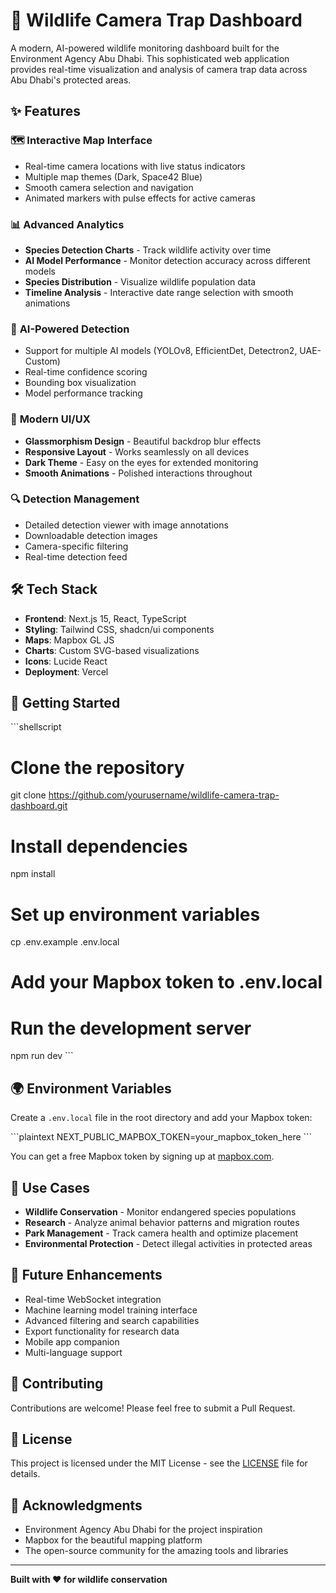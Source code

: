 # 🦌 Wildlife Camera Trap Dashboard

A modern, AI-powered wildlife monitoring dashboard built for the Environment Agency Abu Dhabi. This sophisticated web application provides real-time visualization and analysis of camera trap data across Abu Dhabi's protected areas.

## ✨ Features

### 🗺️ **Interactive Map Interface**

- Real-time camera locations with live status indicators
- Multiple map themes (Dark, Space42 Blue)
- Smooth camera selection and navigation
- Animated markers with pulse effects for active cameras


### 📊 **Advanced Analytics**

- **Species Detection Charts** - Track wildlife activity over time
- **AI Model Performance** - Monitor detection accuracy across different models
- **Species Distribution** - Visualize wildlife population data
- **Timeline Analysis** - Interactive date range selection with smooth animations


### 🤖 **AI-Powered Detection**

- Support for multiple AI models (YOLOv8, EfficientDet, Detectron2, UAE-Custom)
- Real-time confidence scoring
- Bounding box visualization
- Model performance tracking


### 📱 **Modern UI/UX**

- **Glassmorphism Design** - Beautiful backdrop blur effects
- **Responsive Layout** - Works seamlessly on all devices
- **Dark Theme** - Easy on the eyes for extended monitoring
- **Smooth Animations** - Polished interactions throughout


### 🔍 **Detection Management**

- Detailed detection viewer with image annotations
- Downloadable detection images
- Camera-specific filtering
- Real-time detection feed


## 🛠️ Tech Stack

- **Frontend**: Next.js 15, React, TypeScript
- **Styling**: Tailwind CSS, shadcn/ui components
- **Maps**: Mapbox GL JS
- **Charts**: Custom SVG-based visualizations
- **Icons**: Lucide React
- **Deployment**: Vercel


## 🚀 Getting Started

\`\`\`shellscript
# Clone the repository
git clone https://github.com/yourusername/wildlife-camera-trap-dashboard.git

# Install dependencies
npm install

# Set up environment variables
cp .env.example .env.local
# Add your Mapbox token to .env.local

# Run the development server
npm run dev
\`\`\`

## 🌍 Environment Variables

Create a `.env.local` file in the root directory and add your Mapbox token:

\`\`\`plaintext
NEXT_PUBLIC_MAPBOX_TOKEN=your_mapbox_token_here
\`\`\`

You can get a free Mapbox token by signing up at [mapbox.com](https://www.mapbox.com/).

## 🎯 Use Cases

- **Wildlife Conservation** - Monitor endangered species populations
- **Research** - Analyze animal behavior patterns and migration routes
- **Park Management** - Track camera health and optimize placement
- **Environmental Protection** - Detect illegal activities in protected areas


## 🔮 Future Enhancements

- Real-time WebSocket integration
- Machine learning model training interface
- Advanced filtering and search capabilities
- Export functionality for research data
- Mobile app companion
- Multi-language support


## 🤝 Contributing

Contributions are welcome! Please feel free to submit a Pull Request.

## 📄 License

This project is licensed under the MIT License - see the [LICENSE](LICENSE) file for details.

## 🙏 Acknowledgments

- Environment Agency Abu Dhabi for the project inspiration
- Mapbox for the beautiful mapping platform
- The open-source community for the amazing tools and libraries


---

**Built with ❤️ for wildlife conservation**
